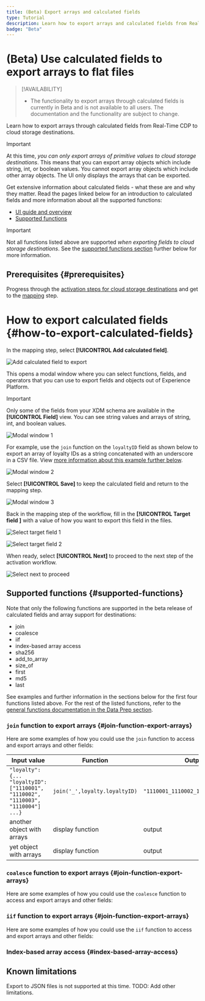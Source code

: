 ```yaml
---
title: (Beta) Export arrays and calculated fields
type: Tutorial
description: Learn how to export arrays and calculated fields from Real-Time CDP to batch profile-based destinations.
badge: "Beta"
---
```


# (Beta) Use calculated fields to export arrays to flat files 

>[!AVAILABILITY]
>
>* The functionality to export arrays through calculated fields is currently in Beta and is not available to all users. The documentation and the functionality are subject to change.

Learn how to export arrays through calculated fields from Real-Time CDP to cloud storage destinations.

>[!IMPORTANT]
>
>At this time, *you can only export arrays of primitive values to cloud storage destinations*. This means that you can export array objects which include string, int, or boolean values. You cannot export array objects which include other array objects. The UI only displays the arrays that can be exported.

Get extensive information about calculated fields - what these are and why they matter. Read the pages linked below for an introduction to calculated fields and more information about all the supported functions: 

* [UI guide and overview](help/data-prep/ui/mapping.md#calculated-fields)
* [Supported functions](/help/data-prep/functions.md)

>[!IMPORTANT]
>
>Not all functions listed above are supported *when exporting fields to cloud storage destinations*. See the [supported functions section](#supported-functions) further below for more information.

## Prerequisites {#prerequisites}

Progress through the [activation steps for cloud storage destinations](/help/destinations/ui/activate-batch-profile-destinations.md) and get to the [mapping](/help/destinations/ui/activate-batch-profile-destinations.md#mapping) step. 

# How to export calculated fields {#how-to-export-calculated-fields}

In the mapping step, select **[!UICONTROL Add calculated field]**.

![Add calculated field to export](/help/destinations/assets/ui/export-arrays-calculated-fields/add-calculated-fields.png)

This opens a modal window where you can select functions, fields, and operators that you can use to export fields and objects out of Experience Platform.

>[!IMPORTANT]
>
>Only some of the fields from your XDM schema are available in the **[!UICONTROL Field]** view. You can see string values and arrays of string, int, and boolean values. 

![Modal window 1](/help/destinations/assets/ui/export-arrays-calculated-fields/add-calculated-fields-2.png)

For example, use the `join` function on the `loyaltyID` field as shown below to export an array of loyalty IDs as a string concatenated with an underscore in a CSV file. View [more information about this example further below](#join-function-export-arrays). 

![Modal window 2](/help/destinations/assets/ui/export-arrays-calculated-fields/add-calculated-fields-3.png)

Select **[!UICONTROL Save]** to keep the calculated field and return to the mapping step.

![Modal window 3](/help/destinations/assets/ui/export-arrays-calculated-fields/save-calculated-field.png)

Back in the mapping step of the workflow, fill in the **[!UICONTROL Target field ]** with a value of how you want to export this field in the files.

![Select target field 1](/help/destinations/assets/ui/export-arrays-calculated-fields/fill-in-target-field.png)

![Select target field 2](/help/destinations/assets/ui/export-arrays-calculated-fields/target-field-filled-in.png)

When ready, select **[!UICONTROL Next]** to proceed to the next step of the activation workflow.

![Select next to proceed](/help/destinations/assets/ui/export-arrays-calculated-fields/select-next-to-proceed.png)

## Supported functions {#supported-functions}

Note that only the following functions are supported in the beta release of calculated fields and array support for destinations: 

* join
* coalesce
* iif
* index-based array access
* sha256
* add_to_array
* size_of
* first
* md5
* last

See examples and further information in the sections below for the first four functions listed above. For the rest of the listed functions, refer to the [general functions documentation in the Data Prep section](/help/data-prep/functions.md).

### `join` function to export arrays {#join-function-export-arrays}

Here are some examples of how you could use the `join` function to access and export arrays and other fields:

|Input value| Function | Output |
|---------|----------|---------|
| `"loyalty":{... "loyaltyID":["1110001", "1110002", "1110003", "1110004"] ...}` | `join('_',loyalty.loyaltyID)` | `"1110001_1110002_1110003_1110004"` |
| another object with arrays | display function | output | 
| yet object with arrays  | display function | output | 

### `coalesce` function to export arrays {#join-function-export-arrays}

Here are some examples of how you could use the `coalesce` function to access and export arrays and other fields:


### `iif` function to export arrays {#join-function-export-arrays}

Here are some examples of how you could use the `iif` function to access and export arrays and other fields:


### Index-based array access {#index-based-array-access}

## Known limitations

Export to JSON files is not supported at this time. 
TODO: Add other limitations.

